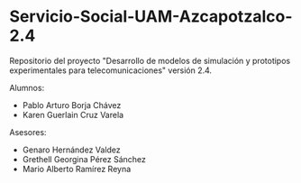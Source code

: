 # Servicio-Social-UAM-Azcapotzalco-2.4
Repositorio del proyecto "Desarrollo de modelos de simulación y prototipos experimentales para telecomunicaciones" versión 2.4.

Alumnos:

  - Pablo Arturo Borja Chávez
  - Karen Guerlain Cruz Varela



Asesores:

  - Genaro Hernández Valdez
  - Grethell Georgina Pérez Sánchez
  - Mario Alberto Ramírez Reyna
